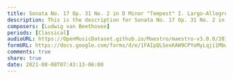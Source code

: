 ```yaml
---
title: Sonata No. 17 Op. 31 No. 2 in D Minor "Tempest" I. Largo-Allegro (8)
description: This is the description for Sonata No. 17 Op. 31 No. 2 in D Minor "Tempest" I. Largo-Allegro by Ludwig van Beethoven
composers: [Ludwig van Beethoven]
periods: [Classical]
audioURL: https://OpenMusicDataset.github.io/Maestro/maestro-v3.0.0/2017/MIDI-Unprocessed_057_PIANO057_MID--AUDIO-split_07-07-17_Piano-e_1-07_wav--2.midi
formURL: https://docs.google.com/forms/d/e/1FAIpQLSexKAW9CPYoMyLqji1MbwQwZ29yzv6EFtDIOevOYSmYZEf_9Q/viewform
comments: true
share: true
date: 2021-08-08T07:43:13-06:00
---
```

